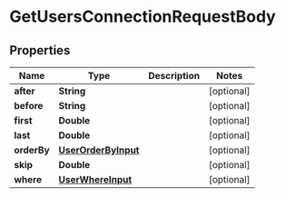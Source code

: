 

# GetUsersConnectionRequestBody


## Properties

Name | Type | Description | Notes
------------ | ------------- | ------------- | -------------
**after** | **String** |  |  [optional]
**before** | **String** |  |  [optional]
**first** | **Double** |  |  [optional]
**last** | **Double** |  |  [optional]
**orderBy** | [**UserOrderByInput**](UserOrderByInput.md) |  |  [optional]
**skip** | **Double** |  |  [optional]
**where** | [**UserWhereInput**](UserWhereInput.md) |  |  [optional]



